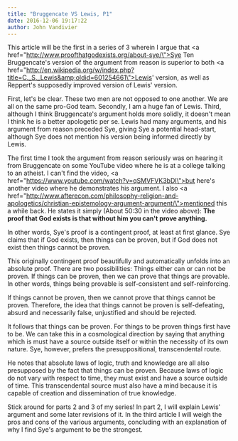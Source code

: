 ```yaml
---
title: "Bruggencate VS Lewis, P1"
date: 2016-12-06 19:17:22
author: John Vandivier
---
```




This article will be the first in a series of 3 wherein I argue that <a href=\"http://www.proofthatgodexists.org/about-sye/\">Sye Ten Bruggencate's</a> version of the argument from reason is superior to both <a href=\"http://en.wikipedia.org/w/index.php?title=C._S._Lewis&amp;oldid=601254661\">Lewis</a>' version, as well as Reppert's supposedly improved version of Lewis' version.

First, let's be clear. These two men are not opposed to one another. We are all on the same pro-God team. Secondly, I am a huge fan of Lewis. Third, although I think Bruggencate's argument holds more solidly, it doesn't mean I think he is a better apologetic per se. Lewis had many arguments, and his argument from reason preceded Sye, giving Sye a potential head-start, although Sye does not mention his version being informed directly by Lewis.

The first time I took the argument from reason seriously was on hearing it from Bruggencate on some YouTube video where he is at a college talking to an atheist. I can't find the video, <a href=\"https://www.youtube.com/watch?v=qSMVFVK3bDI\">but here's another video</a> where he demonstrates his argument. I also <a href=\"http://www.afterecon.com/philosophy-religion-and-apologetics/christian-epistemology-argument-argument/\">mentioned this a while back</a>. He states it simply (About 50:30 in the video above): <strong>The proof that God exists is that without him you can't prove anything.</strong>

In other words, Sye's proof is a contingent proof, at least at first glance. Sye claims that if God exists, then things can be proven, but if God does not exist then things cannot be proven.

This originally contingent proof beautifully and automatically unfolds into an absolute proof. There are two possibilities: Things either can or can not be proven. If things can be proven, then we can prove that things are provable. In other words, things being provable is self-consistent and self-reinforcing.

If things cannot be proven, then we cannot prove that things cannot be proven. Therefore, the idea that things cannot be proven is self-defeating, absurd and necessarily false, unjustified and should be rejected.

It follows that things can be proven. For things to be proven things first have to be. We can take this in a cosmological direction by saying that anything which is must have a source outside itself or within the necessity of its own nature. Sye, however, prefers the presuppositional, transcendental route.

He notes that absolute laws of logic, truth and knowledge are all also presupposed by the fact that things can be proven. Because laws of logic do not vary with respect to time, they must exist and have a source outside of time. This transcendental source must also have a mind because it is capable of creation and dissemination of true knowledge.

Stick around for parts 2 and 3 of my series! In part 2, I will explain Lewis' argument and some later revisions of it. In the third article I will weigh the pros and cons of the various arguments, concluding with an explanation of why I find Sye's argument to be the strongest.